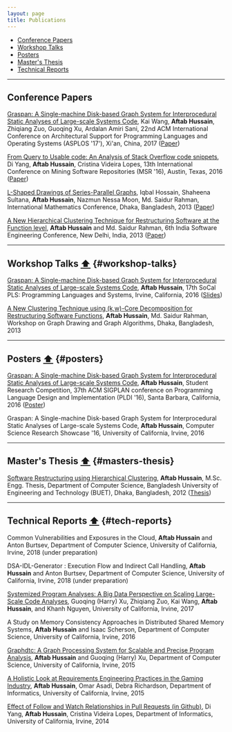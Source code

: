 ```yaml
---
layout: page
title: Publications
---
```


- [Conference Papers](#conference-papers) 
- [Workshop Talks](#workshop-talks)
- [Posters](#posters)
- [Master's Thesis](#masters-thesis)
- [Technical Reports](#tech-reports)

____________


## Conference Papers 
<!-- <a href="#top">⬆</a> {#conference-papers}  -->

[Graspan: A Single-machine Disk-based Graph System for Interprocedural Static Analyses of Large-scale Systems Code](https://dl.acm.org/citation.cfm?id=3037744&lipi=urn%253Ali%253Apage%253Ad_flagship3_profile_view_base%253Bj%252FWF7nPxSumRpdx0FsthYQ%253D%253D), Kai Wang, **Aftab Hussain**, Zhiqiang Zuo, Guoqing Xu, Ardalan Amiri Sani, 22nd ACM International Conference on Architectural Support for Programming Languages and Operating Systems (ASPLOS '17'), Xi'an, China, 2017 ([Paper](./documents/pubs/asplos17-graspan.pdf)) 

[From Query to Usable code: An Analysis of Stack Overflow code snippets](https://dl.acm.org/citation.cfm?id=2901767), Di Yang, **Aftab Hussain**, Cristina Videira Lopes, 13th International Conference on Mining Software Repositories (MSR '16), Austin, Texas, 2016 ([Paper](https://arxiv.org/pdf/1605.04464.pdf))

[L-Shaped Drawings of Series-Parallel Graphs](), Iqbal Hossain, Shaheena Sultana, **Aftab Hussain**, Nazmun Nessa Moon, Md. Saidur Rahman, International Mathematics Conference, Dhaka, Bangladesh, 2013 ([Paper](/documents/pubs/imc13-l-shaped-drawing.pdf))

[A New Hierarchical Clustering Technique for Restructuring Software at the Function level](https://dl.acm.org/citation.cfm?id=2442761), **Aftab Hussain** and Md. Saidur Rahman, 6th India Software Engineering Conference, New Delhi, India, 2013  ([Paper](/documents/pubs/isec13-soft-clustering.pdf))

____________

## Workshop Talks <a href="#top">⬆</a>  {#workshop-talks}

[Graspan: A Single-machine Disk-based Graph System for Interprocedural Static Analyses of Large-scale Systems Code](http://socalpls.github.io/archive/2016nov/), **Aftab Hussain**, 17th SoCal PLS: Programming Languages and Systems, Irvine, California, 2016 ([Slides](/my_new_web/shared/ah_isec13.pdf))        

[A New Clustering Technique using (k,w)-Core Decomposition for Restructuring Software Functions](), **Aftab Hussain**, Md. Saidur Rahman, Workshop on Graph Drawing and Graph Algorithms, Dhaka, Bangladesh, 2013   

____________

## Posters <a href="#top">⬆</a>  {#posters}

[Graspan: A Single-machine Disk-based Graph System for Interprocedural Static Analyses of Large-scale Systems Code](https://pldi16.sigplan.org/track/Student+Research+Competition+%28SRC%29#About), **Aftab Hussain**, Student Research Competition, 37th ACM SIGPLAN conference on Programming Language Design and Implementation (PLDI '16), Santa Barbara, California, 2016 ([Poster](/documents/pubs/asplos17-graspan-poster.pdf))       

Graspan: A Single-machine Disk-based Graph System for Interprocedural Static Analyses of Large-scale Systems Code, **Aftab Hussain**, Computer Science Research Showcase '16, University of California, Irvine, 2016     

____________


## Master's Thesis <a href="#top">⬆</a> 	{#masters-thesis}		

[Software Restructuring using Hierarchical Clustering](http://lib.buet.ac.bd:8080/xmlui/handle/123456789/3271), **Aftab Hussain**, M.Sc. Engg. Thesis, Department of Computer Science, Bangladesh University of Engineering and Technology (BUET), Dhaka, Bangladesh, 2012 ([Thesis](/documents/pubs/ms-thesis.pdf))   
                                                
____________

## Technical Reports <a href="#top">⬆</a>  {#tech-reports}	

Common Vulnerabilities and Exposures in the Cloud, **Aftab Hussain** and Anton Burtsev, Department of Computer Science, University of California, Irvine, 2018 (under preparation) 

DSA-IDL-Generator : Execution Flow and Indirect Call Handling, **Aftab Hussain** and Anton Burtsev, Department of Computer Science, University of California, Irvine, 2018 (under preparation) 

[Systemized Program Analyses: A Big Data Perspective on Scaling Large-Scale Code Analyses](/documents/pubs/tech-report17-big-data-perspective.pdf), Guoqing (Harry) Xu, Zhiqiang Zuo, Kai Wang, **Aftab Hussain**, and Khanh Nguyen, University of California, Irvine, 2017 

A Study on Memory Consistency Approaches in Distributed Shared Memory Systems, **Aftab Hussain** and Isaac Scherson, Department of Computer Science, University of California, Irvine, 2016

[Graphdtc: A Graph Processing System for Scalable and Precise Program Analysis](/documents/pubs/tech-report15-graphdtc.pdf), **Aftab Hussain** and Guoqing (Harry) Xu, Department of Computer Science, University of California, Irvine, 2015

[A Holistic Look at Requirements Engineering Practices in the Gaming Industry](/documents/pubs/tech-report15-re-gaming.pdf), **Aftab Hussain**, Omar Asadi, Debra Richardson, Department of Informatics, University of California, Irvine, 2015

[Effect of Follow and Watch Relationships in Pull Requests (in Github)](/documents/pubs/tech-report14-follow-watch.pdf), Di Yang, **Aftab Hussain**, Cristina Videira Lopes, Department of Informatics, University of California, Irvine, 2014
